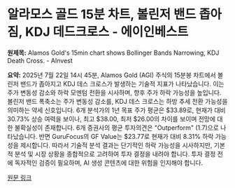 # 알라모스 골드 15분 차트, 볼린저 밴드 좁아짐, KDJ 데드크로스 - 에이인베스트

**원제목:** Alamos Gold's 15min chart shows Bollinger Bands Narrowing, KDJ Death Cross. - AInvest

**요약:** 2025년 7월 22일 14시 45분, Alamos Gold (AGI) 주식의 15분봉 차트에서 볼린저 밴드가 좁아지고 KDJ 데스 크로스가 발생하는 기술적 지표가 나타났습니다. 이는 주가 변동성 감소와 하락 모멘텀 전환을 시사하며, 향후 주가 하락 가능성을 높입니다. 볼린저 밴드 폭축소는 주가 변동성 감소를, KDJ 데스 크로스는 하방 추세 전환 가능성을 의미하는 약세 신호입니다.  6개 분석가의 1년 목표 주가 평균은 $33.89로, 현재가 대비 30.73% 상승 여력을 보이나,  최고 $38.00, 최저 $26.00의 차이를 보이며 전망에 대한 불확실성이 존재합니다.  6개 증권사의 평균 투자의견은 "Outperform" (1.7)으로 나타났습니다.  반면 GuruFocus의 GF Value는 $23.77로 현재가 대비 8.31% 하락 가능성을 제시합니다. 따라서 기술적 분석 결과는 단기적인 하락 가능성을 시사하지만,  기본적 분석 및 시장 상황을 종합적으로 고려하여 투자 결정을 내려야 합니다.  투자 결정 전에 독자적인 검증이 필요하며,  AI 생성 콘텐츠에 대한 위험을 인지해야 합니다.

[원문 링크](https://www.ainvest.com/news/alamos-gold-15min-chart-shows-bollinger-bands-narrowing-kdj-death-cross-2507/)
